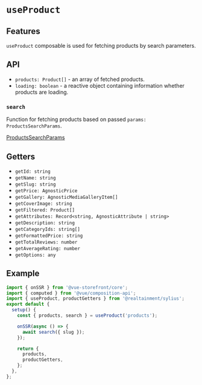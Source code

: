# `useProduct`

## Features

`useProduct` composable is used for fetching products by search parameters.

## API

- `products: Product[]` - an array of fetched products.
- `loading: boolean` - a reactive object containing information whether products are loading.

### `search`

Function for fetching products based on passed `params: ProductsSearchParams`.

[ProductsSearchParams](https://docs.vuestorefront.io/v2/reference/api/core.productssearchparams.html)

## Getters

- `getId: string`
- `getName: string`
- `getSlug: string`
- `getPrice: AgnosticPrice`
- `getGallery: AgnosticMediaGalleryItem[]`
- `getCoverImage: string`
- `getFiltered: Product[]`
- `getAttributes: Record<string, AgnosticAttribute | string>`
- `getDescription: string`
- `getCategoryIds: string[]`
- `getFormattedPrice: string`
- `getTotalReviews: number`
- `getAverageRating: number`
- `getOptions: any`

## Example

```js
import { onSSR } from '@vue-storefront/core';
import { computed } from '@vue/composition-api';
import { useProduct, productGetters } from '@realtainment/sylius';
export default {
  setup() {
    const { products, search } = useProduct('products');

    onSSR(async () => {
      await search({ slug });
    });

    return {
      products,
      productGetters,
    };
  },
};
```
